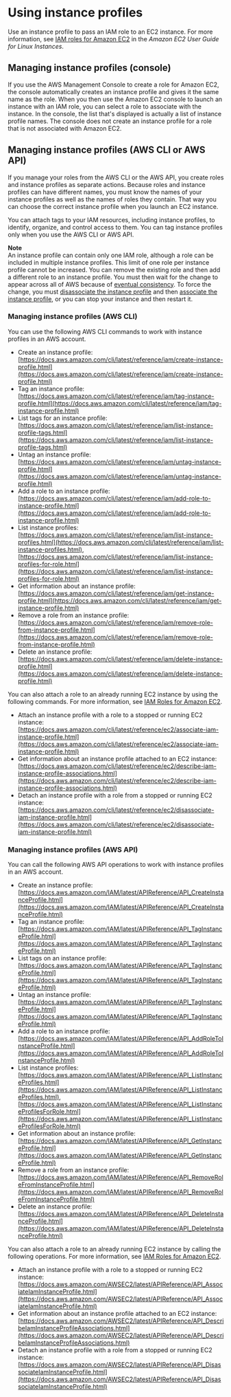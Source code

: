 # Using instance profiles<a name="id_roles_use_switch-role-ec2_instance-profiles"></a>

Use an instance profile to pass an IAM role to an EC2 instance\. For more information, see [IAM roles for Amazon EC2](https://docs.aws.amazon.com/AWSEC2/latest/UserGuide/iam-roles-for-amazon-ec2.html) in the *Amazon EC2 User Guide for Linux Instances*\.

## Managing instance profiles \(console\)<a name="instance-profiles-manage-console"></a>

If you use the AWS Management Console to create a role for Amazon EC2, the console automatically creates an instance profile and gives it the same name as the role\. When you then use the Amazon EC2 console to launch an instance with an IAM role, you can select a role to associate with the instance\. In the console, the list that's displayed is actually a list of instance profile names\. The console does not create an instance profile for a role that is not associated with Amazon EC2\.

## Managing instance profiles \(AWS CLI or AWS API\)<a name="instance-profiles-manage-cli-api"></a>

If you manage your roles from the AWS CLI or the AWS API, you create roles and instance profiles as separate actions\. Because roles and instance profiles can have different names, you must know the names of your instance profiles as well as the names of roles they contain\. That way you can choose the correct instance profile when you launch an EC2 instance\. 

You can attach tags to your IAM resources, including instance profiles, to identify, organize, and control access to them\. You can tag instance profiles only when you use the AWS CLI or AWS API\. 

**Note**  
An instance profile can contain only one IAM role, although a role can be included in multiple instance profiles\. This limit of one role per instance profile cannot be increased\. You can remove the existing role and then add a different role to an instance profile\. You must then wait for the change to appear across all of AWS because of [eventual consistency](https://en.wikipedia.org/wiki/Eventual_consistency)\. To force the change, you must [disassociate the instance profile](https://docs.aws.amazon.com/AWSEC2/latest/APIReference/API_DisassociateIamInstanceProfile.html) and then [associate the instance profile](https://docs.aws.amazon.com/AWSEC2/latest/APIReference/API_AssociateIamInstanceProfile.html), or you can stop your instance and then restart it\. 

### Managing instance profiles \(AWS CLI\)<a name="instance-profiles-manage-cli"></a>

You can use the following AWS CLI commands to work with instance profiles in an AWS account\. 
+ Create an instance profile: [https://docs.aws.amazon.com/cli/latest/reference/iam/create-instance-profile.html](https://docs.aws.amazon.com/cli/latest/reference/iam/create-instance-profile.html)
+ Tag an instance profile: [https://docs.aws.amazon.com/cli/latest/reference/iam/tag-instance-profile.html](https://docs.aws.amazon.com/cli/latest/reference/iam/tag-instance-profile.html)
+ List tags for an instance profile: [https://docs.aws.amazon.com/cli/latest/reference/iam/list-instance-profile-tags.html](https://docs.aws.amazon.com/cli/latest/reference/iam/list-instance-profile-tags.html)
+ Untag an instance profile: [https://docs.aws.amazon.com/cli/latest/reference/iam/untag-instance-profile.html](https://docs.aws.amazon.com/cli/latest/reference/iam/untag-instance-profile.html)
+ Add a role to an instance profile: [https://docs.aws.amazon.com/cli/latest/reference/iam/add-role-to-instance-profile.html](https://docs.aws.amazon.com/cli/latest/reference/iam/add-role-to-instance-profile.html) 
+ List instance profiles: [https://docs.aws.amazon.com/cli/latest/reference/iam/list-instance-profiles.html](https://docs.aws.amazon.com/cli/latest/reference/iam/list-instance-profiles.html), [https://docs.aws.amazon.com/cli/latest/reference/iam/list-instance-profiles-for-role.html](https://docs.aws.amazon.com/cli/latest/reference/iam/list-instance-profiles-for-role.html) 
+ Get information about an instance profile: [https://docs.aws.amazon.com/cli/latest/reference/iam/get-instance-profile.html](https://docs.aws.amazon.com/cli/latest/reference/iam/get-instance-profile.html) 
+ Remove a role from an instance profile: [https://docs.aws.amazon.com/cli/latest/reference/iam/remove-role-from-instance-profile.html](https://docs.aws.amazon.com/cli/latest/reference/iam/remove-role-from-instance-profile.html)
+ Delete an instance profile: [https://docs.aws.amazon.com/cli/latest/reference/iam/delete-instance-profile.html](https://docs.aws.amazon.com/cli/latest/reference/iam/delete-instance-profile.html) 

You can also attach a role to an already running EC2 instance by using the following commands\. For more information, see [IAM Roles for Amazon EC2](https://docs.aws.amazon.com/AWSEC2/latest/UserGuide/iam-roles-for-amazon-ec2.html#attach-iam-role)\.
+ Attach an instance profile with a role to a stopped or running EC2 instance: [https://docs.aws.amazon.com/cli/latest/reference/ec2/associate-iam-instance-profile.html](https://docs.aws.amazon.com/cli/latest/reference/ec2/associate-iam-instance-profile.html) 
+ Get information about an instance profile attached to an EC2 instance: [https://docs.aws.amazon.com/cli/latest/reference/ec2/describe-iam-instance-profile-associations.html](https://docs.aws.amazon.com/cli/latest/reference/ec2/describe-iam-instance-profile-associations.html) 
+ Detach an instance profile with a role from a stopped or running EC2 instance: [https://docs.aws.amazon.com/cli/latest/reference/ec2/disassociate-iam-instance-profile.html](https://docs.aws.amazon.com/cli/latest/reference/ec2/disassociate-iam-instance-profile.html) 

### Managing instance profiles \(AWS API\)<a name="instance-profiles-manage-api"></a>

You can call the following AWS API operations to work with instance profiles in an AWS account\.
+ Create an instance profile: [https://docs.aws.amazon.com/IAM/latest/APIReference/API_CreateInstanceProfile.html](https://docs.aws.amazon.com/IAM/latest/APIReference/API_CreateInstanceProfile.html) 
+ Tag an instance profile: [https://docs.aws.amazon.com/IAM/latest/APIReference/API_TagInstanceProfile.html](https://docs.aws.amazon.com/IAM/latest/APIReference/API_TagInstanceProfile.html) 
+ List tags on an instance profile: [https://docs.aws.amazon.com/IAM/latest/APIReference/API_TagInstanceProfile.html](https://docs.aws.amazon.com/IAM/latest/APIReference/API_TagInstanceProfile.html) 
+ Untag an instance profile: [https://docs.aws.amazon.com/IAM/latest/APIReference/API_TagInstanceProfile.html](https://docs.aws.amazon.com/IAM/latest/APIReference/API_TagInstanceProfile.html) 
+ Add a role to an instance profile: [https://docs.aws.amazon.com/IAM/latest/APIReference/API_AddRoleToInstanceProfile.html](https://docs.aws.amazon.com/IAM/latest/APIReference/API_AddRoleToInstanceProfile.html) 
+ List instance profiles: [https://docs.aws.amazon.com/IAM/latest/APIReference/API_ListInstanceProfiles.html](https://docs.aws.amazon.com/IAM/latest/APIReference/API_ListInstanceProfiles.html), [https://docs.aws.amazon.com/IAM/latest/APIReference/API_ListInstanceProfilesForRole.html](https://docs.aws.amazon.com/IAM/latest/APIReference/API_ListInstanceProfilesForRole.html) 
+ Get information about an instance profile: [https://docs.aws.amazon.com/IAM/latest/APIReference/API_GetInstanceProfile.html](https://docs.aws.amazon.com/IAM/latest/APIReference/API_GetInstanceProfile.html) 
+ Remove a role from an instance profile: [https://docs.aws.amazon.com/IAM/latest/APIReference/API_RemoveRoleFromInstanceProfile.html](https://docs.aws.amazon.com/IAM/latest/APIReference/API_RemoveRoleFromInstanceProfile.html) 
+ Delete an instance profile: [https://docs.aws.amazon.com/IAM/latest/APIReference/API_DeleteInstanceProfile.html](https://docs.aws.amazon.com/IAM/latest/APIReference/API_DeleteInstanceProfile.html) 

You can also attach a role to an already running EC2 instance by calling the following operations\. For more information, see [IAM Roles for Amazon EC2](https://docs.aws.amazon.com/AWSEC2/latest/UserGuide/iam-roles-for-amazon-ec2.html#attach-iam-role)\.
+ Attach an instance profile with a role to a stopped or running EC2 instance: [https://docs.aws.amazon.com/AWSEC2/latest/APIReference/API_AssociateIamInstanceProfile.html](https://docs.aws.amazon.com/AWSEC2/latest/APIReference/API_AssociateIamInstanceProfile.html) 
+ Get information about an instance profile attached to an EC2 instance: [https://docs.aws.amazon.com/AWSEC2/latest/APIReference/API_DescribeIamInstanceProfileAssociations.html](https://docs.aws.amazon.com/AWSEC2/latest/APIReference/API_DescribeIamInstanceProfileAssociations.html) 
+ Detach an instance profile with a role from a stopped or running EC2 instance: [https://docs.aws.amazon.com/AWSEC2/latest/APIReference/API_DisassociateIamInstanceProfile.html](https://docs.aws.amazon.com/AWSEC2/latest/APIReference/API_DisassociateIamInstanceProfile.html) 